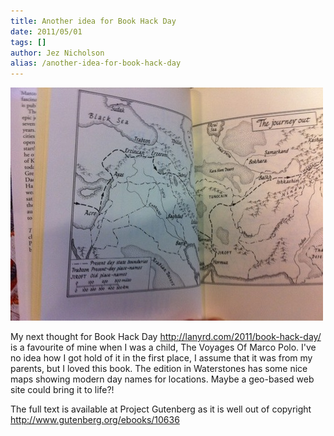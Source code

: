 ```yaml
---
title: Another idea for Book Hack Day
date: 2011/05/01
tags: []
author: Jez Nicholson
alias: /another-idea-for-book-hack-day
---
```

<p><div class='p_embed p_image_embed'>
<a href="/media/getfile/files.posterous.com/temp-2011-05-01/gbCyiECsCGjzrrjmumGzykFrjsEJyFbAniFqugnwanifkzlbzsrCBndnwlie/photo.JPG.scaled1000.jpg"><img alt="Photo" height="373" src="/media/getfile/files.posterous.com/temp-2011-05-01/gbCyiECsCGjzrrjmumGzykFrjsEJyFbAniFqugnwanifkzlbzsrCBndnwlie/photo.JPG.scaled500.jpg" width="500" /></a>
</div>
</p>
<p>My next thought for Book Hack Day <a href="http://lanyrd.com/2011/book-hack-day/">http://lanyrd.com/2011/book-hack-day/</a> is a favourite of mine when I was a child, The Voyages Of Marco Polo. I've no idea how I got hold of it in the first place, I assume that it was from my parents, but I loved this book. The edition in Waterstones has some nice maps showing modern day names for locations. Maybe a geo-based web site could bring it to life?! <p /> The full text is available at Project Gutenberg as it is well out of copyright <a href="http://www.gutenberg.org/ebooks/10636">http://www.gutenberg.org/ebooks/10636</a></p>
